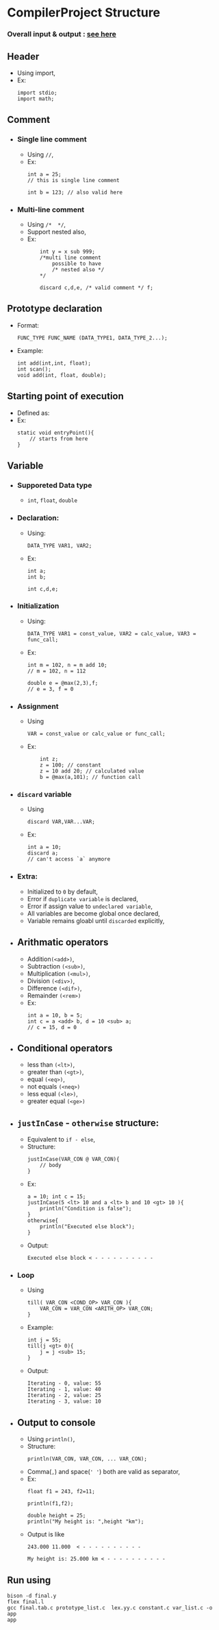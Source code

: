 # CompilerProject Structure

### Overall input & output :  <a href="https://github.com/abusaeed2433/CompilerProject/blob/master/INPUT_OUTPUT.md">see here </a>

## Header
- Using import,
- Ex:
    ```
    import stdio;
    import math;
    ```

## Comment
- ### Single line comment
    - Using `//`,
    - Ex:
        ```
        int a = 25;
        // this is single line comment

        int b = 123; // also valid here
        ```
- ### Multi-line comment
    - Using `/*  */`,
    - Support nested also,
    - Ex:
        ```
            int y = x sub 999; 
            /*multi line comment
                possible to have
                /* nested also */
            */

            discard c,d,e, /* valid comment */ f;
        ```

## Prototype declaration
- Format:
    ```
    FUNC_TYPE FUNC_NAME (DATA_TYPE1, DATA_TYPE_2...);
    ```
- Example:
    ```
    int add(int,int, float);
    int scan();
    void add(int, float, double);
    ```

## Starting point of execution
- Defined as:
- Ex:
    ```
    static void entryPoint(){
        // starts from here
    }
    ```


## Variable
- ### Supporeted Data type
    - `int`, `float`, `double`
- ### Declaration:
    - Using:
        ```
        DATA_TYPE VAR1, VAR2;
        ```
    - Ex:
        ```
        int a;
        int b;
        
        int c,d,e;
        ```
- ### Initialization
    - Using:
        ```
        DATA_TYPE VAR1 = const_value, VAR2 = calc_value, VAR3 = func_call;
        ```
    - Ex:
        ```
        int m = 102, n = m add 10;
        // m = 102, n = 112

        double e = @max(2,3),f;
        // e = 3, f = 0
        ```
- ### Assignment
    - Using
        ```
        VAR = const_value or calc_value or func_call;
        ```
    - Ex:
        ```
            int z;
            z = 100; // constant
            z = 10 add 20; // calculated value
            b = @max(a,101); // function call
        ```
- ### `discard` variable
    - Using
        ```
        discard VAR,VAR...VAR;
        ```
    - Ex:
        ```
        int a = 10;
        discard a;
        // can't access `a` anymore
        ```
- ### Extra:
    - Initialized to `0` by default,
    - Error if `duplicate variable` is declared,
    - Error if assign value to `undeclared variable`,
    - All variables are become global once declared,
    - Variable remains gloabl until `discarded` explicitly,

- ## Arithmatic operators
    - Addition`(<add>)`,
    - Subtraction `(<sub>)`,
    - Multiplication `(<mul>)`,
    - Division `(<div>)`,
    - Difference `(<dif>)`,
    - Remainder `(<rem>)`
    - Ex:
        ```
        int a = 10, b = 5;
        int c = a <add> b, d = 10 <sub> a;
        // c = 15, d = 0
        ```

- ## Conditional operators
    - less than `(<lt>)`,
    - greater than `(<gt>)`,
    - equal `(<eq>)`,
    - not equals `(<neq>)`
    - less equal `(<le>)`,
    - greater equal `(<ge>)`

- ## `justInCase` - `otherwise` structure:
    - Equivalent to `if - else`,
    - Structure:
        ```
        justInCase(VAR_CON @ VAR_CON){
            // body
        }
        ```
    - Ex:
        ```
        a = 10; int c = 15;
        justInCase(5 <lt> 10 and a <lt> b and 10 <gt> 10 ){
            println("Condition is false");
        }
        otherwise{
            println("Executed else block");
        }
        ```
    - Output:
        ```
        Executed else block < - - - - - - - - - -
        ```

    
- ### Loop
    - Using
        ```
        till( VAR_CON <COND_OP> VAR_CON ){
            VAR_CON = VAR_CON <ARITH_OP> VAR_CON;
        }
        ```
    - Example:
        ```
        int j = 55;
        till(j <gt> 0){
            j = j <sub> 15;
        }
        ```
    - Output:
        ```
        Iterating - 0, value: 55
        Iterating - 1, value: 40
        Iterating - 2, value: 25
        Iterating - 3, value: 10
        ```


- ## Output to console
    - Using `println()`,
    - Structure:
        ```
        println(VAR_CON, VAR_CON, ... VAR_CON);
        ```
    - Comma(`,`) and space(`' '`) both are valid as separator,
    - Ex:
        ```
        float f1 = 243, f2=11;

        println(f1,f2);

        double height = 25;
        println("My height is: ",height "km");
        ```
    - Output is like
        ```
        243.000 11.000  < - - - - - - - - - -

        My height is: 25.000 km < - - - - - - - - - -
        ```


## Run using
```
bison -d final.y
flex final.l
gcc final.tab.c prototype_list.c  lex.yy.c constant.c var_list.c -o app
app
```
